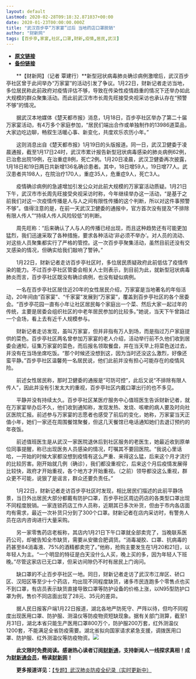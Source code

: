 ```yaml
---
layout: default
Lastmod: 2020-02-28T09:18:32.871037+00:00
date: 2020-01-23T00:00:00.000Z
title: "武汉百步亭“万家宴”过后 当地药店口罩脱销"
author: "财新网"
tags: [百步亭,家宴,社区,口罩,财新,疫情,居民,武汉]
---
```


* [**原文链接**](http://www.caixin.com/2020-01-23/101507508.html)
* [**备份链接**](https://web.archive.org/web/20200202210722/http://www.caixin.com/2020-01-23/101507508.html)


　　**【财新网】（记者 覃建行）**新型冠状病毒肺炎确诊病例激增后，武汉百步亭社区曾于此间举办“万家宴”的活动引发了争议。1月22日，财新记者走访当地，多位居民称此前政府对疫情评估不够，导致在传染性疫情趋重的情况下还举办如此大规模的群众聚集活动。而此前武汉市市长周先旺接受央视采访也承认存在“预警不够”的情况。

　　据武汉本地媒体《楚天都市报》消息，1月18日，百步亭社区举办了第二十届万家宴活动，有4万多个家庭参加，“居民们端出合作或单独制作的13986道菜品，大家边吃边聊，畅叙生活暖心事、新变化，共度欢乐农历小年。”

　　这则消息出自《楚天都市报》1月19日的头版报道。同一日，武汉卫健委于凌晨通报，截至1月17日24时，武汉市累计报告新型冠状病毒感染的肺炎病例62例，已治愈出院19例，在治重症8例，死亡2例。1月20日凌晨，武汉卫健委再次披露，1月18日和19日两日共新增136名确诊患者。其中，18日增59人，19日增77人。武汉患者共198人，在院治疗170人，重症35人，危重症9人，死亡3人。

　　疫情确诊病例的急遽增加引发公众对此前大规模的万家宴活动质疑。1月21日下午，武汉市市长周先旺接受央视采访时称，今年继续举办这一活动，“是基于之前我们对这一次疫情传播是人与人之间有限性传播的这个判断，所以对这件事预警不够”。值得注意的是，在前一天武汉卫健委的通报中，官方首次没有提及“不排除有限人传人”“持续人传人风险较低”的判断。

　　周先旺称：“后来确认了人与人的传播已经出现，而且这种趋势还有可能更加猛烈，我们迅速采取了各种措施，要求各种活动‘非必须不举办’。对人员的流动、对这些人员聚集都实行了严格的管控。这一次百步亭聚集活动，虽然目前还没有交叉感染的情况，但确实给我们敲响了警钟。”

　　1月22日，财新记者走访百步亭社区时，多位居民质疑政府此前低估了疫情传染的能力。不过百步亭社区管委会相关人士则表示，到目前为此，就新型冠状病毒肺炎而言，百步亭社区既没有确诊病例，也没有疑似病例。

　　一名在百步亭社区居住近20年的女性居民介绍，万家宴是当地著名的年俗活动，20年间由“百家宴”、“千家宴”发展到“万家宴”，覆盖到百步亭社区的各个居委会。“百步亭花园一直有小年让社区居民每个家庭出一个菜、然后大家一起过年的传统，主要是居委会组织社区的中老年居民参加的比较多。”她说，当天下午曾路过一个会场，看上去有近千人规模参与。

　　财新记者走访发现，虽叫万家宴，但并非指有万人到场，而是指过万户家庭提供的菜色。百步亭社区两名曾参加万家宴的老人介绍，活动举行前不久他们收到居委会通知，征集万家宴的菜色，而后报名领取餐盘，并在当天早上将菜色送过去，并没有在当场坐席吃饭。“那个时候还没想到这，因为当时还没这么激烈，好像还蛮平静。”百步亭社区温馨苑一名居民说，他们此前并没有担心可能存在的疫情风险。

　　前述女性居民称，那时卫健委的通报是“可防可控”，此后又说“不排除有限人传人”，因此并没有引发太大的重视，百步亭社区内戴口罩出行的也不多见。

　　平静并没有持续太久。百步亭社区某医疗服务中心值班医生告诉财新记者，就在万家宴举办后不久，他们收到通知称，发现发热、发烧、咳嗽的病人要及时向社区医院汇报。前述参与万家宴的志愿者也感受了前后的变化，她称，万家宴当天正值小年，她们一家还在周围餐馆聚餐，但这几天餐馆已电话通知她们去退订预约的年夜饭。

　　前述值班医生是从武汉一家医院退休后到社区服务的老医生，她最近收到原单位同事提醒，称已出现医务人员感染的情况，叮嘱其不要回医院。“我说心里话哈，一开始的时候大家都没想到疫情有这么严重、来得这么猛，后来这个月才流行的比较厉害。刚开始就几例（确诊），我们都没重视它，后来这个月后疫情发展得比较快，政府才开始重视，各个地方才开始重视。（之前）领导都没这么重视，群众更不可能，说狠了是谣言，群众还要负责任。”

　　1月22日，财新记者走访百步亭社区时发现，相比居民们描述的此前平静场景，当日外出居民大部分都戴有防护口罩，百步亭社区周边药店的各类型口罩出现不同程度脱销。一家连锁药店工作人员称，近期其已多次补货，但由于市内各店面均有需求，最近一次补货只分到了300个口罩。财新记者在店内采访时，有警务人员在店内咨询进行大量采购。

　　另一家零售药店老板称，其店内1月21日下午口罩就全部卖完了，当晚联系医药公司，却被告知全市缺货，需要从安徽合肥调货。“消毒凝胶、口罩、抗病毒的药甚至84消毒液、75%的酒精都卖完了。”他称，抢购主要发生在1月20和21日，以年轻人为主。“一个明显的特征是白天没什么人买，晚上买的多，因为年轻人下班晚。”尽管这家店已无口罩，但采访间隙仍不时有居民上门询问。

　　缺口罩的不止百步亭社区一地。同日，财新记者走访了武汉市江岸区、硚口区、汉阳区等至少十个药店，均出现不同程度缺货，诸多市民连跑多个零售点也买不到口罩，有店员表示缺货直接导致口罩等防护设备的价格上涨，以N95型防护口罩为例，售价不同店面出现了28元、35元的差异。

　　据人民日报客户端1月22日报道，湖北各地严防死守、严阵以待，但均不同程度出现医用口罩、防护服、测温仪等防疫物资短缺现象。据有关部门测算，截至1月31日，湖北本省只能生产医用口罩800万个，防护服200万套，红外测温仪1200套，不能满足全省防疫需要。湖北省拟向国家请求紧急支援，调拨医用口罩、防护服、红外测温仪等防疫物资。[![](/images/post/d02a42d9cb3dec9320e5f550278911c7.ico)](http://www.caixin.com/2020-01-23/101507508.html)

　　**此文限时免费阅读。感谢热心读者订阅[财新通](http://mall.caixin.com/mall/web/product/product.html?id=733&originReferrer=appfree&channelSource=appfree)，支持新闻人一线探求真相！成为[财新通会员](http://mall.caixin.com/mall/web/list/list.html?type=127&originReferrer=appfree&channelSource=appfree)，畅读[财新网](https://datayi.cn/1lnZaaidYRRn)！**

　　**更多报道详见：**[【专题】武汉肺炎防疫全纪录（实时更新中）](http://m.app.caixin.com/m_topic_detail/1473.html)

